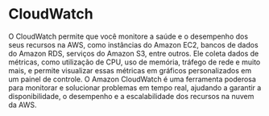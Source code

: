 # CloudWatch

O CloudWatch permite que você monitore a saúde e o desempenho dos seus recursos na AWS, como instâncias do Amazon EC2, bancos de dados do Amazon RDS, serviços do Amazon S3, entre outros. Ele coleta dados de métricas, como utilização de CPU, uso de memória, tráfego de rede e muito mais, e permite visualizar essas métricas em gráficos personalizados em um painel de controle. O Amazon CloudWatch é uma ferramenta poderosa para monitorar e solucionar problemas em tempo real, ajudando a garantir a disponibilidade, o desempenho e a escalabilidade dos recursos na nuvem da AWS.